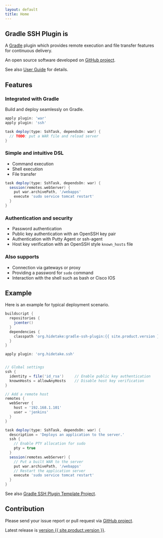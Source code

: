 ```yaml
---
layout: default
title: Home
---
```



Gradle SSH Plugin is
--------------------

A [Gradle](http://www.gradle.org) plugin which provides remote execution and file transfer features for continuous delivery.

An open source software developed on [GitHub project](https://github.com/int128/gradle-ssh-plugin).

See also [User Guide](user-guide.html) for details.


Features
--------

### Integrated with Gradle

Build and deploy seamlessly on Gradle.

```groovy
apply plugin: 'war'
apply plugin: 'ssh'

task deploy(type: SshTask, dependsOn: war) {
  // TODO: put a WAR file and reload server
}
```


### Simple and intuitive DSL

* Command execution
* Shell execution
* File transfer

```groovy
task deploy(type: SshTask, dependsOn: war) {
  session(remotes.webServer) {
    put war.archivePath, '/webapps'
    execute 'sudo service tomcat restart'
  }
}
```


### Authentication and security

* Password authentication
* Public key authentication with an OpenSSH key pair
* Authentication with Putty Agent or ssh-agent
* Host key verification with an OpenSSH style `known_hosts` file


### Also supports

* Connection via gateways or proxy
* Providing a password for `sudo` command
* Interaction with the shell such as bash or Cisco IOS


Example
-------

Here is an example for typical deployment scenario.

```groovy
buildscript {
  repositories {
    jcenter()
  }
  dependencies {
    classpath 'org.hidetake:gradle-ssh-plugin:{{ site.product.version }}'
  }
}

apply plugin: 'org.hidetake.ssh'


// Global settings
ssh {
  identity = file('id_rsa')     // Enable public key authentication
  knownHosts = allowAnyHosts    // Disable host key verification
}

// Add a remote host
remotes {
  webServer {
    host = '192.168.1.101'
    user = 'jenkins'
  }
}

task deploy(type: SshTask, dependsOn: war) {
  description = 'Deploys an application to the server.'
  ssh {
    // Enable PTY allocation for sudo
    pty = true
  }
  session(remotes.webServer) {
    // Put a built WAR to the server
    put war.archivePath, '/webapps'
    // Restart the application server
    execute 'sudo service tomcat restart'
  }
}
```

See also [Gradle SSH Plugin Template Project](https://github.com/gradle-ssh-plugin/template).


Contribution
------------

Please send your issue report or pull request via [GitHub project](https://github.com/int128/gradle-ssh-plugin).

Latest release is [version {{ site.product.version }}](https://github.com/int128/gradle-ssh-plugin/releases).
